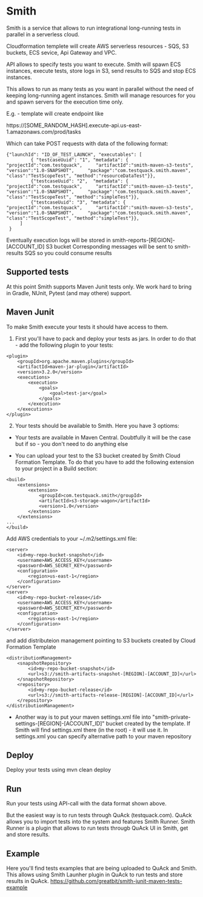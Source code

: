 # Smith

Smith is a service that allows to run integrational long-running tests in parallel in a serverless cloud.

Cloudformation templete will create AWS serverless resources - SQS, S3 buckets, ECS sevice, Api Gateway and VPC. 

API allows to specify tests you want to execute. Smith will spawn ECS instances, execute tests, store logs in S3, send results to SQS and stop ECS instances.

This allows to run as many tests as you want in parallel without the need of keeping long-running agent instances. Smith will manage resources for you and spawn servers for the execution time only.


E.g. - template will create endpoint like

https://[SOME_RANDOM_HASH].execute-api.us-east-1.amazonaws.com/prod/tasks

Which can take POST requests with data of the following format:

```
{"launchId": "ID_OF_TEST_LAUNCH", "executables": [
         { "testcaseUuid": "1", "metadata": { "projectId":"com.testquack",     "artifactId":"smith-maven-s3-tests",     "version":"1.0-SNAPSHOT",     "package":"com.testquack.smith.maven",     "class":"TestScopeTest", "method":"resourceDataTest"}},
         {"testcaseUuid": "2",  "metadata": { "projectId":"com.testquack",     "artifactId":"smith-maven-s3-tests",     "version":"1.0-SNAPSHOT",     "package":"com.testquack.smith.maven",     "class":"TestScopeTest", "method":"simpleTest"}},
         {"testcaseUuid": "3", "metadata": { "projectId":"com.testquack",     "artifactId":"smith-maven-s3-tests",     "version":"1.0-SNAPSHOT",     "package":"com.testquack.smith.maven",     "class":"TestScopeTest", "method":"simpleTest"}},
     ]
 }
 ```
 
Eventually execution logs will be stored in 
smith-reports-[REGION]-[ACCOUNT_ID] S3 bucket
Corresponding messages will be sent to smith-results SQS so you could consume results

## Supported tests
At this point Smith supports Maven Junit tests only. We work hard to bring in Gradle, NUnit, Pytest (and may othere) support.

## Maven Junit
To make Smith execute your tests it should have access to them. 

1. First you'll have to pack and deploy your tests as jars.
In order to do that - add the following plugin to your tests:

```
<plugin>
    <groupId>org.apache.maven.plugins</groupId>
    <artifactId>maven-jar-plugin</artifactId>
    <version>3.2.0</version>
    <executions>
        <execution>
            <goals>
                <goal>test-jar</goal>
            </goals>
        </execution>
    </executions>
</plugin>
```

2. Your tests should be available to Smith. Here you have 3 optioms:

* Your tests are available in Maven Central. Doubtfully it will be the case but if so - you don't need to do anything else

* You can upload your test to the S3 bucket created by Smith Cloud Formation Template. To do that you have to add the following extension to your project in a Build section:

```
<build>
    <extensions>
        <extension>
            <groupId>com.testquack.smith</groupId>
            <artifactId>s3-storage-wagon</artifactId>
            <version>1.0</version>
        </extension>
    </extensions>
...
</build>
```

Add AWS credentials to your ~/.m2/settings.xml file:
```
<server>
    <id>my-repo-bucket-snapshot</id>
    <username>AWS_ACCESS_KEY</username>
    <password>AWS_SECRET_KEY</password>
    <configuration>
        <region>us-east-1</region>
    </configuration>
</server>
<server>
    <id>my-repo-bucket-release</id>
    <username>AWS_ACCESS_KEY</username>
    <password>AWS_SECRET_KEY</password>
    <configuration>
        <region>us-east-1</region>
    </configuration>
</server>
```

and add distributeion management pointing to S3 buckets created by Cloud Formation Template

```
<distributionManagement>
    <snapshotRepository>
        <id>my-repo-bucket-snapshot</id>
        <url>s3://smith-artifacts-snapshot-[REGION]-[ACCOUNT_ID]</url>
    </snapshotRepository>
    <repository>
        <id>my-repo-bucket-release</id>
        <url>s3://smith-artifacts-release-[REGION]-[ACCOUNT_ID]</url>
    </repository>
</distributionManagement>
```

* Another way is to put your maven settings.xml file into "smith-private-settings-[REGION]-[ACCOUNT_ID]" bucket created by the template. If Smith will find settings.xml there (in the root) - it will use it. 
In settings.xml you can specify alternative path to your maven repository

## Deploy
Deploy your tests using 
mvn clean deploy

## Run
Run your tests using API-call with the data format shown above.

But the easiest way is to run tests through QuAck (testquack.com).
QuAck allows you to import tests into the system and features Smith Runner. Smith Runner is a plugin that allows to run tests througb QuAck UI in Smith, get and store results.

## Example
Here you'll find tests examples that are being uploaded to QuAck and Smith. This allows using Smith Launher plugin in QuAck to run tests and store results in QuAck.
https://github.com/greatbit/smith-junit-maven-tests-example


